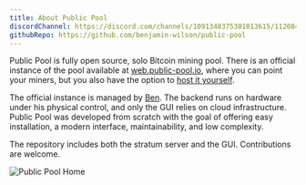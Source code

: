 ```yaml
---
title: About Public Pool
discordChannel: https://discord.com/channels/1091348375301013615/1120846282672590918
githubRepo: https://github.com/benjamin-wilson/public-pool
---
```

Public Pool is fully open source, solo Bitcoin mining pool. There is an official instance of the pool available at [web.public-pool.io](https://web.public-pool.io), where you can point your miners, but you also have the option to [host it yourself](./selfhost.md).

The official instance is managed by [Ben](https://github.com/benjamin-wilson). The backend runs on hardware under his physical control, and only the GUI relies on cloud infrastructure. Public Pool was developed from scratch with the goal of offering easy installation, a modern interface, maintainability, and low complexity.

The repository includes both the stratum server and the GUI. Contributions are welcome.

![Public Pool Home](./public-pool-ui.png)
